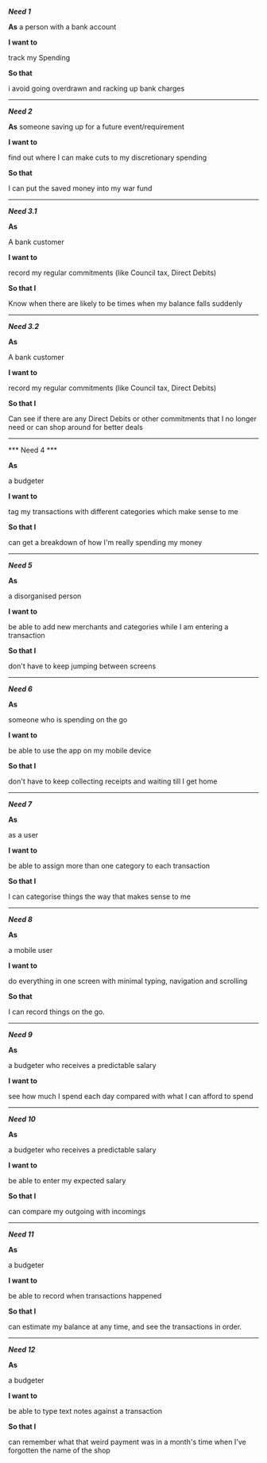 ***Need 1***

**As**
  a person with a bank account

**I want to**

  track my Spending

**So that**

  i avoid going overdrawn and racking up bank charges

-----
***Need 2***

**As**
  someone saving up for a future event/requirement

**I want to**

  find out where I can make cuts to my discretionary spending

**So that**

  I can put the saved money into my war fund

-----
***Need 3.1***

**As**

A bank customer

**I want to**

record my regular commitments (like Council tax, Direct Debits)

**So that I**

Know when there are likely to be times when my balance falls suddenly

-----

***Need 3.2***

**As**

A bank customer

**I want to**

record my regular commitments (like Council tax, Direct Debits)

**So that I**

Can see if there are any Direct Debits or other commitments that I no longer need or can shop around for better deals

-----
*** Need 4 ***

**As**

a budgeter

**I want to**

tag my transactions with different categories which make sense to me

**So that I**

can get a breakdown of how I'm really spending my money

-----
***Need 5***

**As**

a disorganised person

**I want to**

be able to add new merchants and categories while I am entering a transaction

**So that I**

don't have to keep jumping between screens

-----
***Need 6***

**As**

someone who is spending on the go

**I want to**

be able to use the app on my mobile device

**So that I**

don't have to keep collecting receipts and waiting till I get home

-----
***Need 7***

**As**

as a user

**I want to**

be able to assign more than one category to each transaction

**So that I**

I can categorise things the way that makes sense to me

-----
***Need 8***

**As**

a mobile user

**I want to**

do everything in one screen with minimal typing, navigation and scrolling

**So that**

I can record things on the go.

-----
***Need 9***

**As**

a budgeter who receives a predictable salary

**I want to**

see how much I spend each day compared with what I can afford to spend

-----

***Need 10***

**As**

a budgeter who receives a predictable salary

**I want to**

be able to enter my expected salary

**So that I**

can compare my outgoing with incomings
____
***Need 11***

**As**

a budgeter

**I want to**

be able to record when transactions happened

**So that I**

can estimate my balance at any time, and see the transactions in order.

-----
***Need 12***

**As**

a budgeter

**I want to**

be able to type text notes against a transaction

**So that I**

can remember what that weird payment was in a month's time when I've forgotten the name of the shop

